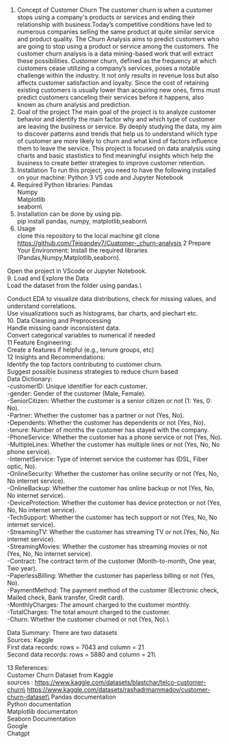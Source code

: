 1. Concept of Customer Churn
The customer churn is when a customer stops using a company's products or services and ending their relationship with business.Today’s competitive conditions have led to numerous companies selling the same product at quite similar service and product quality. The Churn Analysis aims to predict customers who are going to stop using a product or service among the customers. The customer churn analysis is a data mining-based work that will extract these possibilities. Customer churn, defined as the frequency at which customers cease utilizing a company’s services, poses a notable challenge within the  industry. It not only results in revenue loss but also affects customer satisfaction and loyalty. Since the cost of retaining existing customers is usually lower than acquiring new ones, firms must predict customers canceling their services before it happens, also known as churn analysis and prediction.
 2. Goal of the project
 The main goal of the project is to analyze customer behavior and identify the main factor why and which type of customer are leaving the business or service. By deeply studying the data, my aim to discover patterns asnd trends that help us to understand which type of customer are more likely to churn and what kind of factors influence them to leave the service. This project is focused on data analysis using charts and basic stastistics to find meaningful insights which help the business to create better strategies to improve customer retention.
 5. Installation
 To run this project, you need to have the following installed on your machine:
Python 3
VS code and Jupyter Notebook
6. Required Python libraries:
Pandas\
Numpy\
Matplotlib\
seaborn\
7. Installation can be done by using pip.\
pip install pandas, numpy, matplotlib,seaborn\
8. Usage\
clone this repository to the local machine
git clone https://github.com/Tejpandey7/Cuatomer-_churn-analysis
2 Prepare Your Environment:
Install the required libraries (Pandas,Numpy,Matplotlib,seaborn).

Open the project in VScode  or Jupyter Notebook.\
9.  Load and Explore the Data\
Load the dataset from the  folder using pandas.\

Conduct  EDA to visualize data  distributions, check for missing values, and understand correlations.\
Use visualizations such as histograms, bar charts, and piechart etc.\
10. Data Cleaning and Preprocessing\
Handle missing oandr inconsistent data.\
Convert categorical variables to numerical if needed\
11 Feature Engineering:\
Create a features if helpful (e.g., tenure groups, etc)\
12 Insights and Recommendations:\
Identify the top factors contributing to customer churn.\
Suggest possible business strategies to reduce churn based\
Data Dictionary:\
-customerID: Unique identifier for each customer.\
-gender: Gender of the customer (Male, Female).\
-SeniorCitizen: Whether the customer is a senior citizen or not (1: Yes, 0: No).\
-Partner: Whether the customer has a partner or not (Yes, No).\
-Dependents: Whether the customer has dependents or not (Yes, No).\
-tenure: Number of months the customer has stayed with the company.\
-PhoneService: Whether the customer has a phone service or not (Yes, No).\
-MultipleLines: Whether the customer has multiple lines or not (Yes, No, No phone service).\
-InternetService: Type of internet service the customer has (DSL, Fiber optic, No).\
-OnlineSecurity: Whether the customer has online security or not (Yes, No, No internet service).\
-OnlineBackup: Whether the customer has online backup or not (Yes, No, No internet service).\
-DeviceProtection: Whether the customer has device protection or not (Yes, No, No internet service).\
-TechSupport: Whether the customer has tech support or not (Yes, No, No internet service).\
-StreamingTV: Whether the customer has streaming TV or not (Yes, No, No internet service).\
-StreamingMovies: Whether the customer has streaming movies or not (Yes, No, No internet service).\
-Contract: The contract term of the customer (Month-to-month, One year, Two year).\
-PaperlessBilling: Whether the customer has paperless billing or not (Yes, No).\
-PaymentMethod: The payment method of the customer (Electronic check, Mailed check, Bank transfer, Credit card).\
-MonthlyCharges: The amount charged to the customer monthly.\
-TotalCharges: The total amount charged to the customer.\
-Churn: Whether the customer churned or not (Yes, No).\

Data Summary: There are two datasets\
Sources: Kaggle\
First data records: rows = 7043 and column = 21\
Second data records: rows = 5880 and column = 21\

13  References:\
Customer Churn Dataset from  Kaggle\
sources : https://www.kaggle.com/datasets/blastchar/telco-customer-churn\
https://www.kaggle.com/datasets/rashadrmammadov/customer-churn-dataset\
Pandas documentation\
Python documentation\
Matplotlib documentaton\
Seaborn Documentation\
Google\
Chatgpt

